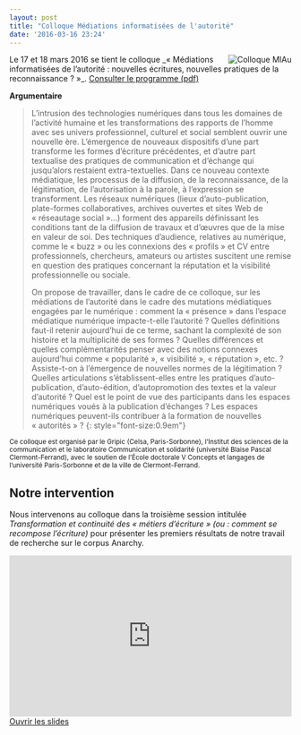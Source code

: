```yaml
---
layout: post
title: "Colloque Médiations informatisées de l'autorité"
date: '2016-03-16 23:24'
---
```


<img src="{{ site.github.url }}/img/miau.png" class="img-thumbnail" title="Colloque MIAu" style="float:right;margin-left:20px">
Le 17 et 18 mars 2016 se tient le colloque _«&nbsp;Médiations informatisées de l’autorité : nouvelles écritures, nouvelles pratiques de la reconnaissance&nbsp;?&nbsp;»_.  

<a class="btn btn-default btn-sm" href="http://www.iscc.cnrs.fr/IMG/pdf/20160317-mediations.pdf?1383/224efeba8d92e0b9b58d0d334ae6439a3204c61d" title="Programme colloque MIAu">
<i class="fa fa-arrow-right"></i> Consulter le programme (pdf)
</a>

**Argumentaire**

>L’intrusion des technologies numériques dans tous les domaines de l’activité humaine et les transformations des rapports de l’homme avec ses univers professionnel, culturel et social semblent ouvrir une nouvelle ère. L’émergence de nouveaux dispositifs d’une part transforme les formes d’écriture précédentes, et d’autre part textualise des pratiques de communication et d’échange qui jusqu’alors restaient extra-textuelles. Dans ce nouveau contexte médiatique, les processus de la diffusion, de la reconnaissance, de la légitimation, de l’autorisation à la parole, à l’expression se transforment. Les réseaux numériques (lieux d’auto-publication, plate-formes collaboratives, archives ouvertes et sites Web de «&nbsp;réseautage social&nbsp;»…) forment des appareils définissant les conditions tant de la diffusion de travaux et d’œuvres que de la mise en valeur de soi. Des techniques d’audience, relatives au numérique, comme le «&nbsp;buzz&nbsp;» ou les connexions des «&nbsp;profils&nbsp;» et CV entre professionnels, chercheurs, amateurs ou artistes suscitent une remise en question des pratiques concernant la réputation et la visibilité professionnelle ou sociale.
>
>On propose de travailler, dans le cadre de ce colloque, sur les médiations de l’autorité dans le cadre des mutations médiatiques engagées par le numérique : comment la «&nbsp;présence&nbsp;» dans l’espace médiatique numérique impacte-t-elle l’autorité ? Quelles définitions faut-il retenir aujourd’hui de ce terme, sachant la complexité de son histoire et la multiplicité de ses formes ? Quelles différences et quelles complémentarités penser avec des notions connexes aujourd’hui comme «&nbsp;popularité&nbsp;», «&nbsp;visibilité&nbsp;», «&nbsp;réputation&nbsp;», etc. ? Assiste-t-on à l’émergence de nouvelles normes de la légitimation ? Quelles articulations s’établissent-elles entre les pratiques d’auto-publication, d’auto-édition, d’autopromotion des textes et la valeur d’autorité ? Quel est le point de vue des participants dans les espaces numériques voués à la publication d’échanges ? Les espaces numériques peuvent-ils contribuer à la formation de nouvelles «&nbsp;autorités&nbsp;» ?
{: style="font-size:0.9em"}

<small>Ce colloque est organisé par le Gripic (Celsa, Paris-Sorbonne), l’Institut des sciences de la communication et le laboratoire Communication et solidarité (université Blaise Pascal Clermont-Ferrand), avec le soutien de l’École doctorale V Concepts et langages de l’université Paris-Sorbonne et de la ville de Clermont-Ferrand.</small>

## Notre intervention

Nous intervenons au colloque dans la troisième session intitulée _Transformation et continuité des «&nbsp;métiers d’écriture&nbsp;» (ou : comment se recompose l’écriture)_ pour présenter les premiers résultats de notre travail de recherche sur le corpus Anarchy.

<iframe src="http://www.iri.centrepompidou.fr/dev/~sauretn/anarchy/colloque_autorite/"  style="width:100%;height:30vw;border:none;"></iframe>

<a class="btn btn-default btn-sm" href="http://www.iri.centrepompidou.fr/dev/~sauretn/anarchy/colloque_autorite/" title="Intervention colloque MIAu">
<i class="fa fa-eye"></i> Ouvrir les slides
</a>
